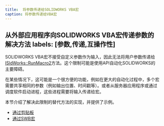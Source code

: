 ```yaml
---
title:  将参数传递给SOLIDWORKS VBA宏
caption: 将参数传递给VBA宏
---
```

 从外部应用程序向SOLIDWORKS VBA宏传递参数的解决方法
labels: [参数,传递,互操作性]
---
SOLIDWORKS VBA宏不接受自定义参数作为输入，因此无法将用户参数传递给[ISldWorks::RunMacro2](https://help.solidworks.com/2012/english/api/sldworksapi/solidworks.interop.sldworks~solidworks.interop.sldworks.isldworks~runmacro2.html)方法。这个限制可能是使用API自动化SOLIDWORKS的主要障碍。

在某些情况下，这可能是一个很方便的功能，例如在更大的自动化过程中，多个宏需要共享相同的参数（例如输出位置、时间戳等）。或者从服务器应用程序或通过调度软件启动进程，这些进程需要将输入传递给宏。

本节介绍了解决此限制的替代方法的实现，并提供了示例。

* [通过剪贴板](#通过剪贴板)
* [通过SWB宏](#通过SWB宏)